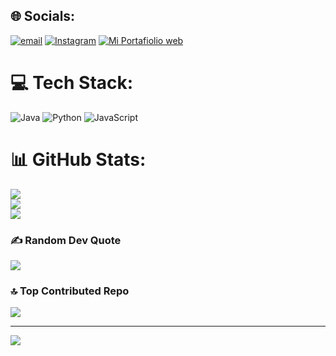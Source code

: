 
## 🌐 Socials:
[![email](https://img.shields.io/badge/Email-D14836?logo=gmail&logoColor=white)](mailto:valentinbertolone@gmail.com) 
[![Instagram](https://img.shields.io/badge/Instagram-D14836?logo=instagram&logoColor=white)](https://www.instagram.com/vale_durazno_podrido/)
[![Mi Portafiolio web](https://img.shields.io/badge/Portafolio-D14836?logo=instagram&logoColor=white)](http://127.0.0.1:5500/index.html)
# 💻 Tech Stack:
![Java](https://img.shields.io/badge/java-%23ED8B00.svg?style=for-the-badge&logo=openjdk&logoColor=white) ![Python](https://img.shields.io/badge/python-3670A0?style=for-the-badge&logo=python&logoColor=ffdd54) ![JavaScript](https://img.shields.io/badge/javascript-%23323330.svg?style=for-the-badge&logo=javascript&logoColor=%23F7DF1E)
# 📊 GitHub Stats:
![](https://github-readme-stats.vercel.app/api?username=Valentin-bertolone&theme=shadow_red&hide_border=false&include_all_commits=false&count_private=false)<br/>
![](https://nirzak-streak-stats.vercel.app/?user=Valentin-bertolone&theme=shadow_red&hide_border=false)<br/>
![](https://github-readme-stats.vercel.app/api/top-langs/?username=Valentin-bertolone&theme=shadow_red&hide_border=false&include_all_commits=false&count_private=false&layout=compact)

### ✍️ Random Dev Quote
![](https://quotes-github-readme.vercel.app/api?type=horizontal&theme=merko)

### 🔝 Top Contributed Repo
![](https://github-contributor-stats.vercel.app/api?username=Valentin-bertolone&limit=5&theme=dark&combine_all_yearly_contributions=true)

---
[![](https://visitcount.itsvg.in/api?id=Valentin-bertolone&icon=2&color=11)](https://visitcount.itsvg.in)

<!-- Proudly created with GPRM ( https://gprm.itsvg.in ) -->
